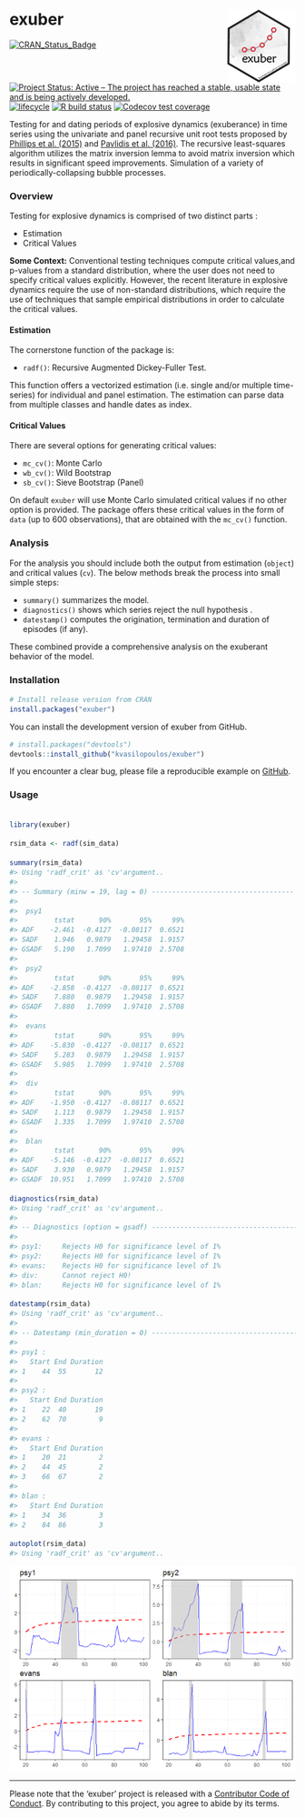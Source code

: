 
<!-- README.md is generated from README.Rmd. Please edit that file -->

# exuber <a href='https://kvasilopoulos.github.io/exuber'><img src='man/figures/logo.png' align="right" height="127.5" /></a>

<!-- badges: start -->

[![CRAN\_Status\_Badge](http://www.r-pkg.org/badges/version/exuber)](https://cran.r-project.org/package=exuber)
[![Project Status: Active – The project has reached a stable, usable
state and is being actively
developed.](https://www.repostatus.org/badges/latest/active.svg)](https://www.repostatus.org/#active)
[![lifecycle](https://img.shields.io/badge/lifecycle-maturing-blue.svg)](https://www.tidyverse.org/lifecycle/#maturing)
[![R build
status](https://github.com/kvasilopoulos/exuber/workflows/R-CMD-check/badge.svg)](https://github.com/kvasilopoulos/exuber/actions)
[![Codecov test
coverage](https://codecov.io/gh/kvasilopoulos/exuber/branch/master/graph/badge.svg)](https://codecov.io/gh/kvasilopoulos/exuber?branch=master)
<!-- badges: end -->

Testing for and dating periods of explosive dynamics (exuberance) in
time series using the univariate and panel recursive unit root tests
proposed by [Phillips et al. (2015)](https://doi.org/10.1111/iere.12132)
and [Pavlidis et al. (2016)](https://doi.org/10.1007/s11146-015-9531-2).
The recursive least-squares algorithm utilizes the matrix inversion
lemma to avoid matrix inversion which results in significant speed
improvements. Simulation of a variety of periodically-collapsing bubble
processes.

### Overview

Testing for explosive dynamics is comprised of two distinct parts :

  - Estimation
  - Critical Values

**Some Context:** Conventional testing techniques compute critical
values,and p-values from a standard distribution, where the user does
not need to specify critical values explicitly. However, the recent
literature in explosive dynamics require the use of non-standard
distributions, which require the use of techniques that sample empirical
distributions in order to calculate the critical values.

#### Estimation

The cornerstone function of the package is:

  - `radf()`: Recursive Augmented Dickey-Fuller Test.

This function offers a vectorized estimation (i.e. single and/or
multiple time-series) for individual and panel estimation. The
estimation can parse data from multiple classes and handle dates as
index.

#### Critical Values

There are several options for generating critical values:

  - `mc_cv()`: Monte Carlo
  - `wb_cv()`: Wild Bootstrap
  - `sb_cv()`: Sieve Bootstrap (Panel)

On default `exuber` will use Monte Carlo simulated critical values if no
other option is provided. The package offers these critical values in
the form of `data` (up to 600 observations), that are obtained with the
`mc_cv()` function.

### Analysis

For the analysis you should include both the output from estimation
(`object`) and critical values (`cv`). The below methods break the
process into small simple steps:

  - `summary()` summarizes the model.
  - `diagnostics()` shows which series reject the null hypothesis .
  - `datestamp()` computes the origination, termination and duration of
    episodes (if any).

These combined provide a comprehensive analysis on the exuberant
behavior of the model.

### Installation

``` r
# Install release version from CRAN
install.packages("exuber")
```

You can install the development version of exuber from GitHub.

``` r
# install.packages("devtools")
devtools::install_github("kvasilopoulos/exuber")
```

If you encounter a clear bug, please file a reproducible example on
[GitHub](https://github.com/kvasilopoulos/exuber/issues).

### Usage

``` r

library(exuber)

rsim_data <- radf(sim_data)

summary(rsim_data)
#> Using 'radf_crit' as 'cv'argument..
#> 
#> -- Summary (minw = 19, lag = 0) ----------------------------------- Monte Carlo (nrep = 2000) --
#> 
#>  psy1 
#>         tstat      90%       95%     99%
#> ADF    -2.461  -0.4127  -0.08117  0.6521
#> SADF    1.946   0.9879   1.29458  1.9157
#> GSADF   5.190   1.7099   1.97410  2.5708
#> 
#>  psy2 
#>         tstat      90%       95%     99%
#> ADF    -2.858  -0.4127  -0.08117  0.6521
#> SADF    7.880   0.9879   1.29458  1.9157
#> GSADF   7.880   1.7099   1.97410  2.5708
#> 
#>  evans 
#>         tstat      90%       95%     99%
#> ADF    -5.830  -0.4127  -0.08117  0.6521
#> SADF    5.283   0.9879   1.29458  1.9157
#> GSADF   5.985   1.7099   1.97410  2.5708
#> 
#>  div 
#>         tstat      90%       95%     99%
#> ADF    -1.950  -0.4127  -0.08117  0.6521
#> SADF    1.113   0.9879   1.29458  1.9157
#> GSADF   1.335   1.7099   1.97410  2.5708
#> 
#>  blan 
#>         tstat      90%       95%     99%
#> ADF    -5.146  -0.4127  -0.08117  0.6521
#> SADF    3.930   0.9879   1.29458  1.9157
#> GSADF  10.951   1.7099   1.97410  2.5708

diagnostics(rsim_data)
#> Using 'radf_crit' as 'cv'argument..
#> 
#> -- Diagnostics (option = gsadf) ------------------------------------------------- Monte Carlo --
#> 
#> psy1:     Rejects H0 for significance level of 1% 
#> psy2:     Rejects H0 for significance level of 1% 
#> evans:    Rejects H0 for significance level of 1% 
#> div:      Cannot reject H0! 
#> blan:     Rejects H0 for significance level of 1%

datestamp(rsim_data)
#> Using 'radf_crit' as 'cv'argument..
#> 
#> -- Datestamp (min_duration = 0) ------------------------------------------------- Monte Carlo --
#> 
#> psy1 :
#>   Start End Duration
#> 1    44  55       12
#> 
#> psy2 :
#>   Start End Duration
#> 1    22  40       19
#> 2    62  70        9
#> 
#> evans :
#>   Start End Duration
#> 1    20  21        2
#> 2    44  45        2
#> 3    66  67        2
#> 
#> blan :
#>   Start End Duration
#> 1    34  36        3
#> 2    84  86        3

autoplot(rsim_data)
#> Using 'radf_crit' as 'cv'argument..
```

![](man/figures/usage-1.png)<!-- -->

-----

Please note that the ‘exuber’ project is released with a [Contributor
Code of
Conduct](https://kvasilopoulos.github.io/exuber/CODE_OF_CONDUCT). By
contributing to this project, you agree to abide by its terms.
